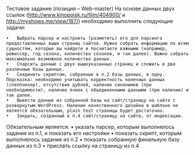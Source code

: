 Тестовое задание (позиция – Web-master)
На основе данных двух ссылок (http://www.kinopoisk.ru/film/404900/ и http://myshows.me/view/187/) необходимо выполнить следующие задачи:

	•	Выбрать парсер и настроить (разметить) его для парсинга предоставленных выше страниц сайтов. Нужно собрать информацию по всем сущностям, которые вы найдете и посчитаете важными (например, режиссер, год сезона, количество сезонов, и так далее). Важно собрать максимально возможное количество данных.
	•	Спарсить данные с двух вышеуказанных страниц и сложить в две различные базы данных.
	•	Соединить скриптом, собранные в п.2 базы данных, в одну. Подсказка: необходимо учитывать корректность конечных данных (спеллчекер), отсутствие дублей, наличие синонимов (при необходимости), наличие ячеек с объединенными данными (при наличии) и так далее.
	•	Вывести данные из собранной базы на сайт/страницу на сайте с развернутым WordPress. Наличие качественного дизайна в шаблоне не является обязательным, plain text страницы будет достаточно. 
	•	Закрыть, созданный в п.4 сайт/страницу на сайте, от индексации.

Обязательным является: 
	•	указать парсер, которым выполнялось задание из п.1, и показать его настройки 
	•	показать скрипт, которым выполнялось задание из п.2
	•	показать собранную финальную базу данных из п.3
	•	прислать ссылку на страницу из п.4
